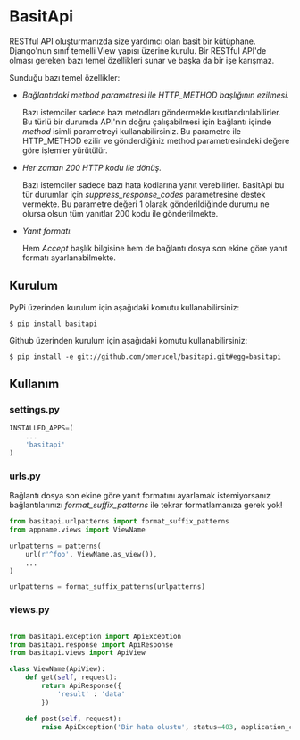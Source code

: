 # BasitApi

RESTful API oluşturmanızda size yardımcı olan basit bir kütüphane. Django'nun
sınıf temelli View yapısı üzerine kurulu. Bir RESTful API'de olması gereken
bazı temel özellikleri sunar ve başka da bir işe karışmaz.

Sunduğu bazı temel özellikler:

*   *Bağlantıdaki method parametresi ile HTTP_METHOD başlığının ezilmesi.*

    Bazı istemciler sadece bazı metodları göndermekle kısıtlandırılabilirler. Bu
    türlü bir durumda API'nin doğru çalışabilmesi için bağlantı içinde *method*
    isimli parametreyi kullanabilirsiniz. Bu parametre ile HTTP_METHOD ezilir ve
    gönderdiğiniz method parametresindeki değere göre işlemler yürütülür.

*   *Her zaman 200 HTTP kodu ile dönüş.*

    Bazı istemciler sadece bazı hata kodlarına yanıt verebilirler. BasitApi bu tür durumlar için
    *suppress_response_codes* parametresine destek vermekte. Bu parametre değeri
    1 olarak gönderildiğinde durumu ne olursa olsun tüm yanıtlar 200 kodu ile
    gönderilmekte.

*   *Yanıt formatı.*

    Hem *Accept* başlık bilgisine hem de bağlantı dosya son ekine göre yanıt
    formatı ayarlanabilmekte.


## Kurulum

PyPi üzerinden kurulum için aşağıdaki komutu kullanabilirsiniz:

```
$ pip install basitapi
```

Github üzerinden kurulum için aşağıdaki komutu kullanabilirsiniz:

```
$ pip install -e git://github.com/omerucel/basitapi.git#egg=basitapi
```

## Kullanım

### settings.py

```python
INSTALLED_APPS=(
    ...
    'basitapi'
)
```

### urls.py

Bağlantı dosya son ekine göre yanıt formatını ayarlamak istemiyorsanız
bağlantılarınızı *format_suffix_patterns* ile tekrar formatlamanıza gerek yok!

```python
from basitapi.urlpatterns import format_suffix_patterns
from appname.views import ViewName

urlpatterns = patterns(
    url(r'^foo', ViewName.as_view()),
    ...
)

urlpatterns = format_suffix_patterns(urlpatterns)
```

### views.py

```python

from basitapi.exception import ApiException
from basitapi.response import ApiResponse
from basitapi.views import ApiView

class ViewName(ApiView):
    def get(self, request):
        return ApiResponse({
            'result' : 'data'
        })

    def post(self, request):
        raise ApiException('Bir hata olustu', status=403, application_code=1111)
```
